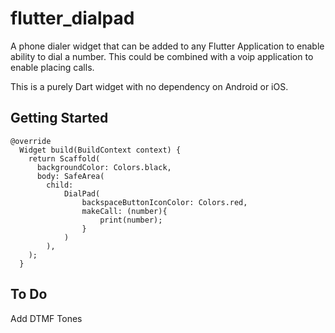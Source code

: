 # flutter_dialpad

A phone dialer widget that can be added to any Flutter Application to enable ability to dial a number. This could be combined with a voip application to enable placing calls.

This is a purely Dart widget with no dependency on Android or iOS.

## Getting Started

```
@override
  Widget build(BuildContext context) {
    return Scaffold(
      backgroundColor: Colors.black,
      body: SafeArea(
        child:
            DialPad(
                backspaceButtonIconColor: Colors.red,
                makeCall: (number){
                    print(number);
                }
            )
        ),
    );
  }

```

## To Do
Add DTMF Tones
